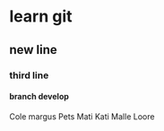 # learn git

## new line

### third line

#### branch develop

Cole
margus
Pets
Mati
Kati
Malle
Loore
